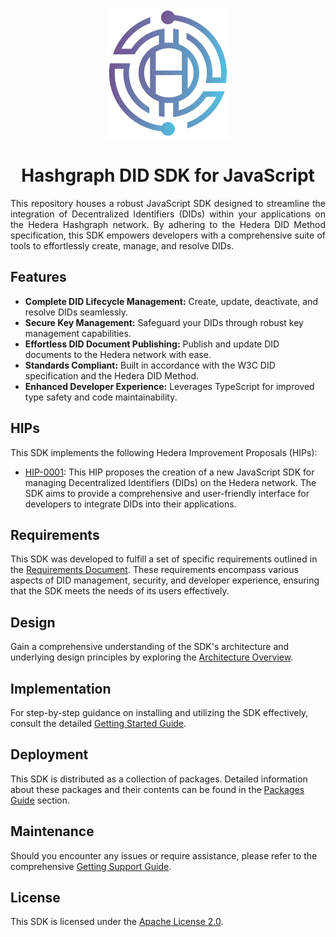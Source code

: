 <p align="center">
  <img src="docs/modules/ROOT/images/THA-logo.png" alt="THA Logo">  
</p>

<h1 align="center">Hashgraph DID SDK for JavaScript</h1>

<p style="text-align: justify;">
This repository houses a robust JavaScript SDK designed to streamline the integration of Decentralized Identifiers (DIDs) within your applications on the Hedera Hashgraph network. By adhering to the Hedera DID Method specification, this SDK empowers developers with a comprehensive suite of tools to effortlessly create, manage, and resolve DIDs.
</p>

## Features

- **Complete DID Lifecycle Management:** Create, update, deactivate, and resolve DIDs seamlessly.
- **Secure Key Management:** Safeguard your DIDs through robust key management capabilities.
- **Effortless DID Document Publishing:** Publish and update DID documents to the Hedera network with ease.
- **Standards Compliant:** Built in accordance with the W3C DID specification and the Hedera DID Method.
- **Enhanced Developer Experience:** Leverages TypeScript for improved type safety and code maintainability.

## HIPs

This SDK implements the following Hedera Improvement Proposals (HIPs):

- [HIP-0001](https://swiss-digital-assets-institute.github.io/hashgraph-did-sdk-js/documentation/0.0.2-alpha/01-planning/hips/hip-0001-new-did-sdk.html): This HIP proposes the creation of a new JavaScript SDK for managing Decentralized Identifiers (DIDs) on the Hedera network. The SDK aims to provide a comprehensive and user-friendly interface for developers to integrate DIDs into their applications.

## Requirements

This SDK was developed to fulfill a set of specific requirements outlined in the [Requirements Document](https://swiss-digital-assets-institute.github.io/hashgraph-did-sdk-js/documentation/0.0.2-alpha/02-analysis/requirements/index.html). These requirements encompass various aspects of DID management, security, and developer experience, ensuring that the SDK meets the needs of its users effectively.

## Design

Gain a comprehensive understanding of the SDK's architecture and underlying design principles by exploring the <a href="https://swiss-digital-assets-institute.github.io/hashgraph-did-sdk-js/documentation/0.0.2-alpha/03-design/01_introduction_and_goals/index.html" target="_blank">Architecture Overview</a>.

## Implementation

For step-by-step guidance on installing and utilizing the SDK effectively, consult the detailed <a href="https://swiss-digital-assets-institute.github.io/hashgraph-did-sdk-js/documentation/0.0.2-alpha/04-implementation/guides/getting-started-guide.html" target="_blank">Getting Started Guide</a>.

<!-- ## Testing

Rigorous <a href="https://swiss-digital-assets-institute.github.io/hashgraph-did-sdk-js/documentation/0.0.2-alpha/05-testing/acceptance-tests/index.html" target="_blank">Acceptance Tests</a> have been implemented to validate the SDK's functionality against real-world scenarios and ensure it meets user requirements. -->

## Deployment

This SDK is distributed as a collection of packages. Detailed information about these packages and their contents can be found in the <a href="https://swiss-digital-assets-institute.github.io/hashgraph-did-sdk-js/documentation/0.0.2-alpha/06-deployment/packages/index.html" target="_blank">Packages Guide</a> section.

## Maintenance

Should you encounter any issues or require assistance, please refer to the comprehensive <a href="https://swiss-digital-assets-institute.github.io/hashgraph-did-sdk-js/documentation/0.0.2-alpha/07-maintenance/support/getting-support-guide.html" target="_blank">Getting Support Guide</a>.

## License

This SDK is licensed under the [Apache License 2.0](LICENSE).
